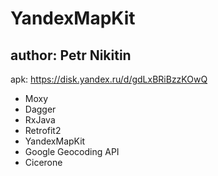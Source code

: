 # YandexMapKit
## author: Petr Nikitin

apk: https://disk.yandex.ru/d/gdLxBRiBzzKOwQ

- Moxy
- Dagger
- RxJava
- Retrofit2
- YandexMapKit
- Google Geocoding API
- Cicerone
